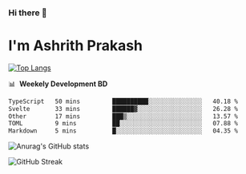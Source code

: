 ### Hi there 👋
# I'm Ashrith Prakash

[![Top Langs](https://github-readme-stats.vercel.app/api/top-langs/?username=xxcheckmatexx&count_private=true&include_all_commits=true&show_icons=true&line_height=20&title_color=FFFFFF&icon_color=FFFFFF&text_color=FFFFFF&bg_color=0D1117&langs_count=8)](https://github.com/anuraghazra/github-readme-stats)

📊 &nbsp;**Weekely Development BD**

<!--START_SECTION:waka-->

```txt
TypeScript   50 mins         ██████████░░░░░░░░░░░░░░░   40.18 %
Svelte       33 mins         ██████▓░░░░░░░░░░░░░░░░░░   26.28 %
Other        17 mins         ███▒░░░░░░░░░░░░░░░░░░░░░   13.57 %
TOML         9 mins          ██░░░░░░░░░░░░░░░░░░░░░░░   07.88 %
Markdown     5 mins          █░░░░░░░░░░░░░░░░░░░░░░░░   04.35 %
```

<!--END_SECTION:waka-->

![Anurag's GitHub stats](https://github-readme-stats.vercel.app/api?username=xxcheckmatexx&count_private=true&show_icons=true&theme=merko)  

![GitHub Streak](http://github-readme-streak-stats.herokuapp.com?user=xxcheckmatexx&theme=merko&hide_border=true&date_format=M%20j%5B%2C%20Y%5D&fire=DD0E0B)
<br/>
